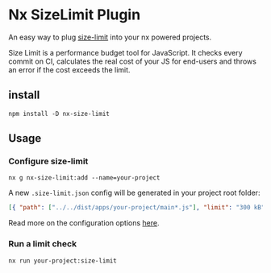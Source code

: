 # Nx SizeLimit Plugin

An easy way to plug [size-limit](https://github.com/ai/size-limit) into your nx powered projects.

Size Limit is a performance budget tool for JavaScript. It checks every commit on CI, calculates the real cost of your JS for end-users and throws an error if the cost exceeds the limit.

## install

```
npm install -D nx-size-limit
```

## Usage

### Configure size-limit

```
nx g nx-size-limit:add --name=your-project
```
A new `.size-limit.json` config will be generated in your project root folder:

```json
[{ "path": ["../../dist/apps/your-project/main*.js"], "limit": "300 kB" }]
```

Read more on the configuration options [here](https://github.com/ai/size-limit#limits-config).

### Run a limit check
```
nx run your-project:size-limit
```
